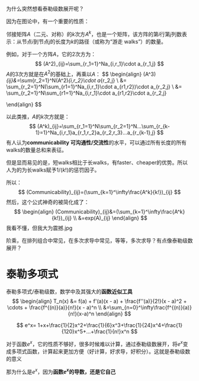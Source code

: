 为什么突然想看泰勒级数展开呢？

因为在图论中，有一个重要的性质：

邻接矩阵$A$（二元、对称）的$k$次方$A^k$，也是一个矩阵，该方阵的第$i$行第$j$列数表示：从节点$i$到节点$j$的长度为$k$​​的路径（或称为“游走 walks”）的数量。

例如，对于一个方阵$A$，它的$2$次方为：
$$
(A^2)_{ij}=\sum_{r_1=1}^Na_{i,r_1}\cdot a_{r_1,j}
$$
$A$的$3$次方就是在$A^2$的基础上，再乘以$A$：
$$
\begin{align}
(A^3)_{ij}&=\sum_{r_2=1}^N(A^2)_{i,r_2}\cdot a_{r_2,j} \\
&= \sum_{r_2=1}^N(\sum_{r1=1}^Na_{i,r_1}\cdot a_{r1,r2})\cdot a_{r_2,j} \\
&= \sum_{r_2=1}^N\sum_{r1=1}^Na_{i,r_1}\cdot a_{r1,r2}\cdot a_{r_2,j}

\end{align}
$$


以此类推，$A$的$k$次方就是：
$$
(A^k)_{ij}=\sum_{r_1=1}^N\sum_{r_2=1}^N...\sum_{r_{k-1}=1}^Na_{i,r_1}a_{r_1,r_2}a_{r_2,r_3}...a_{r_{k-1},j}
$$
有人认为**communicability 可沟通性/交流性**的水平，可以通过所有长度的所有walks的数量总和来表征。

但是显而易见的是，短walks相比于长walks，有faster、cheaper的优势。所以人为的为长walks赋予$1/(k!)$的惩罚因子。

所以：
$$
(Communicability)_{ij}=(\sum_{k=1}^\infty\frac{A^k}{k!})_{ij}
$$
然后，这个公式神奇的被简化成了：
$$
\begin{align}
(Communicability)_{ij}&=(\sum_{k=1}^\infty\frac{A^k}{k!})_{ij} \\
&=exp(A)_{ij}
\end{align}
$$
我看不懂，但我大为震撼.jpg

阶乘，在排列组合中常见，在多次求导中常见，等等，多次求导？有点像泰勒级数展开？

# 泰勒多项式

泰勒多项式/泰勒级数，数学中及其强大的**函数近似工具**
$$
\begin{align}
T_n(x) &= f(a) + f'(a)(x - a) + \frac{f''(a)}{2!}(x - a)^2 + \cdots + \frac{f^{(n)}(a)}{n!}(x - a)^n \\
&=\sum_{n=0}^\infty\frac{f^{(n)}(a)}{n!}(x-a)^n
\end{align}
$$

$$
e^x= 1+x+\frac{1}{2}x^2+\frac{1}{6}x^3+\frac{1}{24}x^4+\frac{1}{120}x^5+...+\frac{1}{n!}x^n
$$

对于函数$e^x$，它的性质不够好，很多时候难以计算，通过泰勒级数展开，将$e^x$​​变成多项式函数，计算起来更加方便（好计算，好求导，好积分）。这就是泰勒级数的意义

那为什么是$e^x$，因为**函数$e^x$的导数，还是它自己**